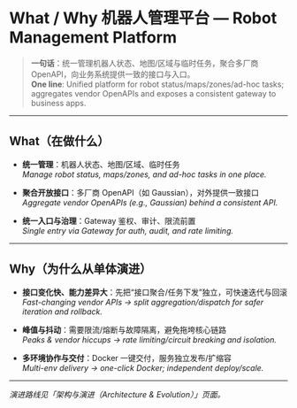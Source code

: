 # What / Why 机器人管理平台 — Robot Management Platform

> **一句话**：统一管理机器人状态、地图/区域与临时任务，聚合多厂商 OpenAPI，向业务系统提供一致的接口与入口。  
> **One line**: Unified platform for robot status/maps/zones/ad-hoc tasks; aggregates vendor OpenAPIs and exposes a consistent gateway to business apps.

---

## What（在做什么）

- **统一管理**：机器人状态、地图/区域、临时任务  
  _Manage robot status, maps/zones, and ad-hoc tasks in one place._

- **聚合开放接口**：多厂商 OpenAPI（如 Gaussian），对外提供一致接口  
  _Aggregate vendor OpenAPIs (e.g., Gaussian) behind a consistent API._

- **统一入口与治理**：Gateway 鉴权、审计、限流前置  
  _Single entry via Gateway for auth, audit, and rate limiting._

---

## Why（为什么从单体演进）

- **接口变化快、能力差异大**：先把“接口聚合/任务下发”独立，可快速迭代与回滚  
  _Fast-changing vendor APIs → split aggregation/dispatch for safer iteration and rollback._

- **峰值与抖动**：需要限流/熔断与故障隔离，避免拖垮核心链路  
  _Peaks & vendor hiccups → rate limiting/circuit breaking and isolation._

- **多环境协作与交付**：Docker 一键交付，服务独立发布/扩缩容  
  _Multi-env delivery → one-click Docker; independent deploy/scale._

---

_演进路线见「架构与演进（Architecture & Evolution）」页面。_
